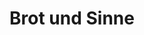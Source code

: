 ---
title: "Brot und Sinne"
url: /saarbruecken/brot-und-sinne-saargemuender-strasse/
shop: Bäckerei
---